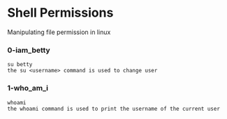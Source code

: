 # Shell Permissions 

Manipulating file permission in linux

### 0-iam_betty 
```
su betty
the su <username> command is used to change user 
```

### 1-who_am_i
```
whoami
the whoami command is used to print the username of the current user
